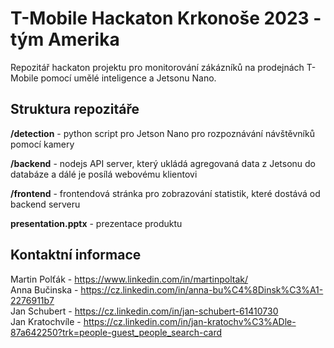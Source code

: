 # T-Mobile Hackaton Krkonoše 2023 - tým Amerika
Repozitář hackaton projektu pro monitorování zákázníků na prodejnách T-Mobile pomocí umělé inteligence a Jetsonu Nano.

## Struktura repozitáře
**/detection** - python script pro Jetson Nano pro rozpoznávání návštěvníků pomocí kamery

**/backend** - nodejs API server, který ukládá agregovaná data z Jetsonu do databáze a dálé je posílá webovému klientovi

**/frontend** - frontendová stránka pro zobrazování statistik, které dostává od backend serveru

**presentation.pptx** - prezentace produktu

## Kontaktní informace
Martin Polťák - https://www.linkedin.com/in/martinpoltak/ <br>
Anna Bučinska - https://cz.linkedin.com/in/anna-bu%C4%8Dinsk%C3%A1-2276911b7 <br>
Jan Schubert - https://cz.linkedin.com/in/jan-schubert-61410730 <br>
Jan Kratochvíle - https://cz.linkedin.com/in/jan-kratochv%C3%ADle-87a642250?trk=people-guest_people_search-card <br>
